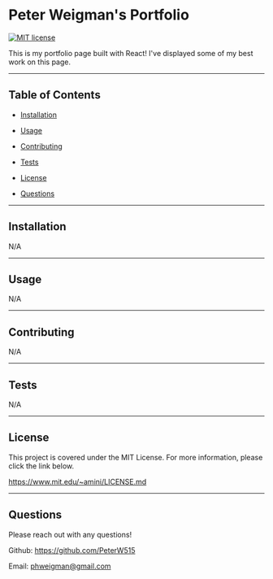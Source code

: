 # Peter Weigman's Portfolio

  [![MIT license](https://img.shields.io/badge/License-MIT-blue.svg)](https://lbesson.mit-license.org/)

  This is my portfolio page built with React! I've displayed some of my best work on this page.

  ---

  ## Table of Contents
  
  - [Installation](#installation)
  
  - [Usage](#usage)
  
  - [Contributing](#contributing)
  
  - [Tests](#tests)
  
  - [License](#license)
  
  - [Questions](#questions)
  
  ---
  
  ## Installation

  N/A

  ---
  
  ## Usage

  N/A

  ---
  
  ## Contributing

  N/A

  ---
  
  ## Tests

  N/A

  ---
  
  ## License

  This project is covered under the MIT License. For more information, please click the link below.

  https://www.mit.edu/~amini/LICENSE.md

  ---
  
  ## Questions
  
  Please reach out with any questions!
  
  Github: https://github.com/PeterW515

  Email: phweigman@gmail.com
  
